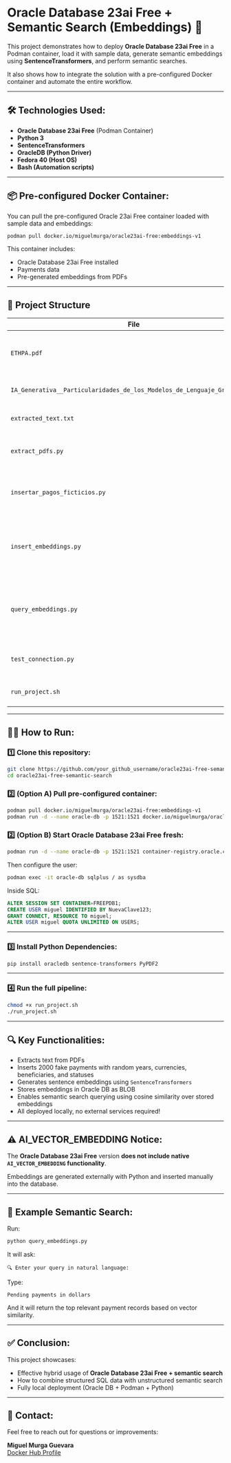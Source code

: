 
# Oracle Database 23ai Free + Semantic Search (Embeddings) 🚀

This project demonstrates how to deploy **Oracle Database 23ai Free** in a Podman container, load it with sample data, generate semantic embeddings using **SentenceTransformers**, and perform semantic searches.

It also shows how to integrate the solution with a pre-configured Docker container and automate the entire workflow.

---

## 🛠️ Technologies Used:

- **Oracle Database 23ai Free** (Podman Container)
- **Python 3**
- **SentenceTransformers**
- **OracleDB (Python Driver)**
- **Fedora 40 (Host OS)**
- **Bash (Automation scripts)**

---

## 📦 Pre-configured Docker Container:

You can pull the pre-configured Oracle 23ai Free container loaded with sample data and embeddings:

```bash
podman pull docker.io/miguelmurga/oracle23ai-free:embeddings-v1
```

This container includes:

- Oracle Database 23ai Free installed
- Payments data
- Pre-generated embeddings from PDFs

---

## 📁 Project Structure

| File | Description |
|------|-------------|
| `ETHPA.pdf` | Sample PDF document used to generate embeddings. |
| `IA_Generativa__Particularidades_de_los_Modelos_de_Lenguaje_Grandes.pdf` | Second PDF for embeddings. |
| `extracted_text.txt` | Extracted text from PDFs. |
| `extract_pdfs.py` | Script to extract text from PDF files. |
| `insertar_pagos_ficticios.py` | Inserts 2000 fake payment records into Oracle DB. |
| `insert_embeddings.py` | Generates sentence embeddings using Python and stores them in Oracle DB. |
| `query_embeddings.py` | Allows natural language search over embeddings stored in Oracle. |
| `test_connection.py` | Tests connection to Oracle DB. |
| `run_project.sh` | Automates execution of all scripts. |

---

## 🏃‍♂️ How to Run:

### 1️⃣ Clone this repository:

```bash
git clone https://github.com/your_github_username/oracle23ai-free-semantic-search.git
cd oracle23ai-free-semantic-search
```

### 2️⃣ (Option A) Pull pre-configured container:

```bash
podman pull docker.io/miguelmurga/oracle23ai-free:embeddings-v1
podman run -d --name oracle-db -p 1521:1521 docker.io/miguelmurga/oracle23ai-free:embeddings-v1
```

### 2️⃣ (Option B) Start Oracle Database 23ai Free fresh:

```bash
podman run -d --name oracle-db -p 1521:1521 container-registry.oracle.com/database/free:latest
```

Then configure the user:

```bash
podman exec -it oracle-db sqlplus / as sysdba
```

Inside SQL:

```sql
ALTER SESSION SET CONTAINER=FREEPDB1;
CREATE USER miguel IDENTIFIED BY NuevaClave123;
GRANT CONNECT, RESOURCE TO miguel;
ALTER USER miguel QUOTA UNLIMITED ON USERS;
```

---

### 3️⃣ Install Python Dependencies:

```bash
pip install oracledb sentence-transformers PyPDF2
```

---

### 4️⃣ Run the full pipeline:

```bash
chmod +x run_project.sh
./run_project.sh
```

---

## 🔍 Key Functionalities:

- Extracts text from PDFs
- Inserts 2000 fake payments with random years, currencies, beneficiaries, and statuses
- Generates sentence embeddings using `SentenceTransformers`
- Stores embeddings in Oracle DB as BLOB
- Enables semantic search querying using cosine similarity over stored embeddings
- All deployed locally, no external services required!

---

## ⚠️ AI_VECTOR_EMBEDDING Notice:

The **Oracle Database 23ai Free** version **does not include native `AI_VECTOR_EMBEDDING` functionality**.

Embeddings are generated externally with Python and inserted manually into the database.

---

## 📌 Example Semantic Search:

Run:

```bash
python query_embeddings.py
```

It will ask:

```
🔍 Enter your query in natural language:
```

Type:

```
Pending payments in dollars
```

And it will return the top relevant payment records based on vector similarity.

---

## ✅ Conclusion:

This project showcases:

- Effective hybrid usage of **Oracle Database 23ai Free + semantic search**
- How to combine structured SQL data with unstructured semantic search
- Fully local deployment (Oracle DB + Podman + Python)

---

## 🔗 Contact:

Feel free to reach out for questions or improvements:

**Miguel Murga Guevara**  
[Docker Hub Profile](https://hub.docker.com/u/miguelmurga)